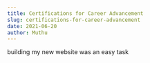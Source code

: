 ```yaml
---
title: Certifications for Career Advancement
slug: certifications-for-career-advancement
date: 2021-06-20
author: Muthu
---
```


building my new website was an easy task